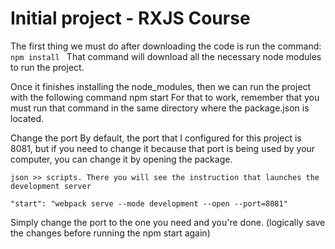 # Initial project - RXJS Course
The first thing we must do after downloading the code is run the command:
```npm install ```
That command will download all the necessary node modules to run the project.

Once it finishes installing the node_modules, then we can run the project with the following command
npm start
For that to work, remember that you must run that command in the same directory where the package.json is located.

Change the port
By default, the port that I configured for this project is 8081, but if you need to change it because that port is being used by your computer, you can change it by opening the package.

```json >> scripts. There you will see the instruction that launches the development server```

``` "start": "webpack serve --mode development --open --port=8081" ```


Simply change the port to the one you need and you're done. (logically save the changes before running the npm start again)


